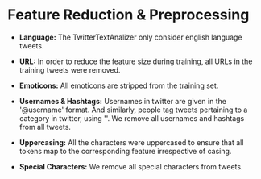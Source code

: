 # Feature Reduction & Preprocessing #

  * **Language:** The TwitterTextAnalizer only consider english language tweets.

  * **URL:** In order to reduce the feature size during training, all URLs in the training tweets were removed.

  * **Emoticons:** All emoticons are stripped from the training set.

  * **Usernames & Hashtags:** Usernames in twitter are given in the '@username' format. And similarly, people tag tweets pertaining to a category in twitter, using ''. We remove all usernames and hashtags from all tweets.

  * **Uppercasing:** All the characters were uppercased to ensure that all tokens map to the corresponding feature irrespective of casing.

  * **Special Characters:** We remove all special characters from tweets.